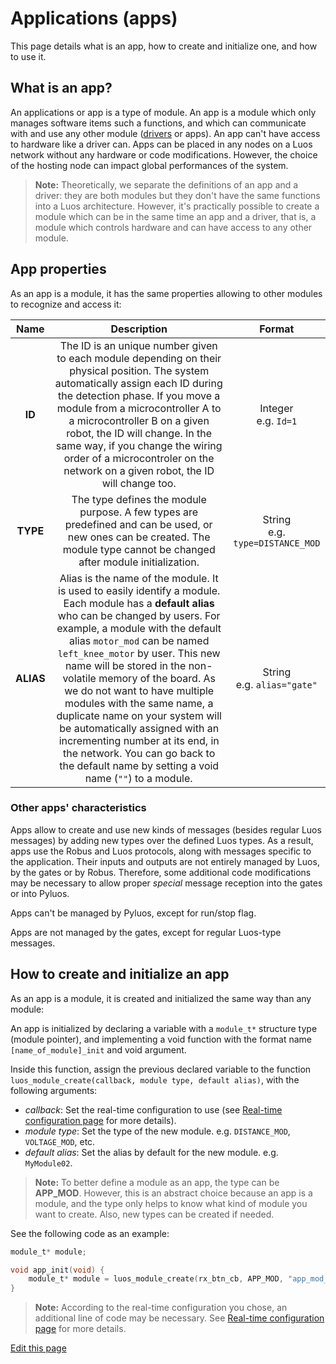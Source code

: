 # Applications (apps)

This page details what is an app, how to create and initialize one, and how to use it.

## What is an app?
An applications or app is a type of module. An app is a module which only manages software items such a functions, and which can communicate with and use any other module ([drivers](/_pages/low/modules/drivers.md) or apps). An app can't have access to hardware like a driver can.
Apps can be placed in any nodes on a Luos network without any hardware or code modifications. However, the choice of the hosting node can impact global performances of the system.

> **Note:** Theoretically, we separate the definitions of an app and a driver: they are both modules but they don't have the same functions into a Luos architecture. However, it's practically possible to create a module which can be in the same time an app and a driver, that is, a module which controls hardware and can have access to any other module.


## App properties
As an app is a module, it has the same properties allowing to other modules to recognize and access it:

| Name | Description | Format |
| :---: | :---: | :---: |
| **ID** | The ID is an unique number given to each module depending on their physical position. The system automatically assign each ID during the detection phase. If you move a module from a microcontroller A to a microcontroller B on a given robot, the ID will change. In the same way, if you change the wiring order of a microcontroler on the network on a given robot, the ID will change too. | Integer<br />e.g. `Id=1` |
| **TYPE** | The type defines the module purpose. A few types are predefined and can be used, or new ones can be created. The module type cannot be changed after module initialization. | String<br />e.g. `type=DISTANCE_MOD` |
| **ALIAS** | Alias is the name of the module. It is used to easily identify a module. Each module has a **default alias** who can be changed by users. For example, a module with the default alias `motor_mod` can be named `left_knee_motor` by user. This new name will be stored in the non-volatile memory of the board. As we do not want to have multiple modules with the same name, a duplicate name on your system will be automatically assigned with an incrementing number at its end, in the network. You can go back to the default name by setting a void name (`""`) to a module. | String<br />e.g. `alias="gate"` |


### Other apps' characteristics

Apps allow to create and use new kinds of messages (besides regular Luos messages) by adding new types over the defined Luos types. As a result, apps use the Robus and Luos protocols, along with messages specific to the application. Their inputs and outputs are not entirely managed by Luos, by the gates or by Robus. Therefore, some additional code modifications may be necessary to allow proper *special* message reception into the gates or into Pyluos.

Apps can't be managed by Pyluos, except for run/stop flag.

Apps are not managed by the gates, except for regular Luos-type messages.


## How to create and initialize an app
As an app is a module, it is created and initialized the same way than any module:

An app is initialized by declaring a variable with a `module_t*` structure type (module pointer), and implementing a void function with the format name `[name_of_module]_init` and void argument.

Inside this function, assign the previous declared variable to the function `luos_module_create(callback, module type, default alias)`, with the following arguments:
 - *callback*: Set the real-time configuration to use (see [Real-time configuration page](/_pages/low/modules/rt-config.md) for more details).
 - *module type*: Set the type of the new module. e.g. `DISTANCE_MOD`, `VOLTAGE_MOD`, etc.
 - *default alias*: Set the alias by default for the new module. e.g. `MyModule02`.

> **Note:** To better define a module as an app, the type can be **APP_MOD**. However, this is an abstract choice because an app is a module, and the type only helps to know what kind of module you want to create. Also, new types can be created if needed.

See the following code as an example:

```c
module_t* module;

void app_init(void) {
    module_t* module = luos_module_create(rx_btn_cb, APP_MOD, "app_mod_1");
}
```

> **Note:** According to the real-time configuration you chose, an additional line of code may be necessary. See [Real-time configuration page](/_pages/low/modules/rt-config.md) for more details.

<div class="cust_edit_page"><a href="https://{{gh_path}}/_pages/low/modules/apps.md">Edit this page</a></div>
